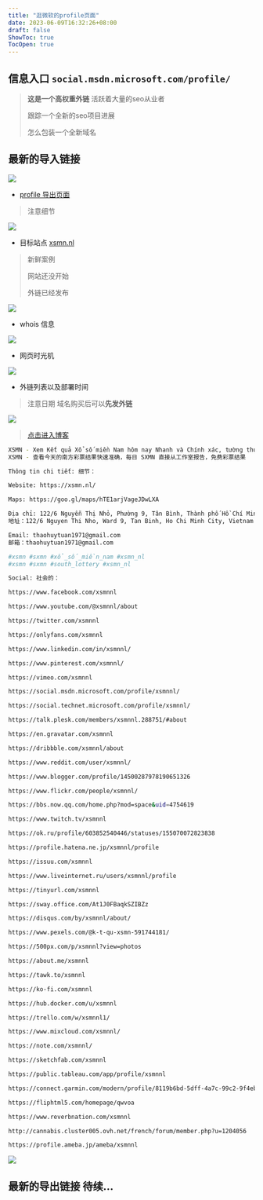 ```yaml
---
title: "逛微软的profile页面"
date: 2023-06-09T16:32:26+08:00
draft: false
ShowToc: true
TocOpen: true
---
```


## 信息入口 `social.msdn.microsoft.com/profile/`

> **这是一个高权重外链** 活跃着大量的seo从业者
>
> 跟踪一个全新的seo项目进展
>
> 怎么包装一个全新域名

## 最新的导入链接

![](https://raw.githubusercontent.com/davidpythonseo/web3blog/main/content/post/images/微软导入.png)

- [profile 导出页面](https://social.msdn.microsoft.com/profile/xsmnnl/)

> 注意细节

![](https://raw.githubusercontent.com/davidpythonseo/web3blog/main/content/post/images/xsmnnl细节.png)

- 目标站点 [xsmn.nl](https://xsmn.nl/) 

> 新鲜案例
> 
> 网站还没开始
> 
> 外链已经发布

![](https://raw.githubusercontent.com/davidpythonseo/web3blog/main/content/post/images/404-xsmn.nl.png)

- whois 信息

![](https://raw.githubusercontent.com/davidpythonseo/web3blog/main/content/post/images/xsmnnl-whois.png)

- 网页时光机

![](https://raw.githubusercontent.com/davidpythonseo/web3blog/main/content/post/images/xsmn.nl快照.png)

- 外链列表以及部署时间

> 注意日期 域名购买后可以**先发外链**

![](https://raw.githubusercontent.com/davidpythonseo/web3blog/main/content/post/images/新导入.png)

> [点击进入博客](https://xsmnnl.blogspot.com/2023/06/xsmnnl.html)

```bash
XSMN - Xem Kết quả Xổ số miền Nam hôm nay Nhanh và Chính xác, tường thuật SXMN hàng ngày trực tiếp từ trường quay, KQXSMN Miễn phí
XSMN - 查看今天的南方彩票结果快速准确，每日 SXMN 直接从工作室报告，免费彩票结果

Thông tin chi tiết: 细节：

Website: https://xsmn.nl/

Maps: https://goo.gl/maps/hTE1arjVageJDwLXA

Địa chỉ: 122/6 Nguyễn Thị Nhỏ, Phường 9, Tân Bình, Thành phố Hồ Chí Minh, Việt Nam
地址：122/6 Nguyen Thi Nho, Ward 9, Tan Binh, Ho Chi Minh City, Vietnam

Email: thaohuytuan1971@gmail.com
邮箱：thaohuytuan1971@gmail.com

#xsmn #sxmn #xổ_số_miền_nam #xsmn_nl
#xsmn #sxmn #south_lottery #xsmn_nl

Social: 社会的：

https://www.facebook.com/xsmnnl

https://www.youtube.com/@xsmnnl/about

https://twitter.com/xsmnnl

https://onlyfans.com/xsmnnl

https://www.linkedin.com/in/xsmnnl/

https://www.pinterest.com/xsmnnl/

https://vimeo.com/xsmnnl

https://social.msdn.microsoft.com/profile/xsmnnl/

https://social.technet.microsoft.com/profile/xsmnnl/

https://talk.plesk.com/members/xsmnnl.288751/#about

https://en.gravatar.com/xsmnnl

https://dribbble.com/xsmnnl/about

https://www.reddit.com/user/xsmnnl/

https://www.blogger.com/profile/14500287978190651326

https://www.flickr.com/people/xsmnnl/

https://bbs.now.qq.com/home.php?mod=space&uid=4754619

https://www.twitch.tv/xsmnnl

https://ok.ru/profile/603852540446/statuses/155070072823838

https://profile.hatena.ne.jp/xsmnnl/profile

https://issuu.com/xsmnnl

https://www.liveinternet.ru/users/xsmnnl/profile

https://tinyurl.com/xsmnnl

https://sway.office.com/At1J0FBaqkSZIBZz

https://disqus.com/by/xsmnnl/about/

https://www.pexels.com/@k-t-qu-xsmn-591744181/

https://500px.com/p/xsmnnl?view=photos

https://about.me/xsmnnl

https://tawk.to/xsmnnl

https://ko-fi.com/xsmnnl

https://hub.docker.com/u/xsmnnl

https://trello.com/w/xsmnnl1/

https://www.mixcloud.com/xsmnnl/

https://note.com/xsmnnl/

https://sketchfab.com/xsmnnl

https://public.tableau.com/app/profile/xsmnnl

https://connect.garmin.com/modern/profile/8119b6bd-5dff-4a7c-99c2-9f4eb24ab4bb

https://fliphtml5.com/homepage/qwvoa

https://www.reverbnation.com/xsmnnl

http://cannabis.cluster005.ovh.net/french/forum/member.php?u=1204056

https://profile.ameba.jp/ameba/xsmnnl
```

![](https://raw.githubusercontent.com/davidpythonseo/web3blog/main/content/post/images/blogspot-xsmnnl.png)

## 最新的导出链接 待续...